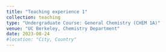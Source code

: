 ```yaml
---
title: "Teaching experience 1"
collection: teaching
type: "Undergraduate Course: General Chemistry (CHEM 1A)"
venue: "UC Berkeley, Chemistry Department"
date: 2023-08-24
#location: "City, Country"
---
```

